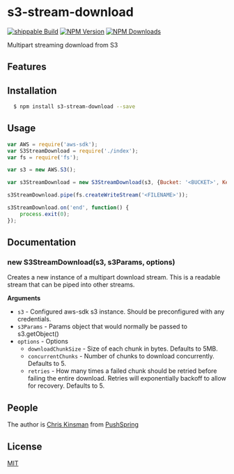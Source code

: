 # s3-stream-download

  [![shippable Build][shippable-image]][shippable-url]
  [![NPM Version][npm-image]][npm-url]
  [![NPM Downloads][downloads-image]][downloads-url]

Multipart streaming download from S3

## Features

## Installation

``` bash
  $ npm install s3-stream-download --save
```

## Usage

```js
var AWS = require('aws-sdk');
var S3StreamDownload = require('./index');
var fs = require('fs');

var s3 = new AWS.S3();

var s3StreamDownload = new S3StreamDownload(s3, {Bucket: '<BUCKET>', Key:'<KEY>'});

s3StreamDownload.pipe(fs.createWriteStream('<FILENAME>'));

s3StreamDownload.on('end', function() {
    process.exit(0);
});
```

## Documentation

### new S3StreamDownload(s3, s3Params, options)

Creates a new instance of a multipart download stream.  This is a readable stream that can be
piped into other streams.

__Arguments__

* `s3` - Configured aws-sdk s3 instance.  Should be preconfigured with any credentials.
* `s3Params` - Params object that would normally be passed to s3.getObject()
* `options` - Options
    - `downloadChunkSize` - Size of each chunk in bytes.  Defaults to 5MB.
    - `concurrentChunks` - Number of chunks to download concurrently. Defaults to 5.
    - `retries` - How many times a failed chunk should be retried before failing the entire download. Retries will exponentially backoff to allow for recovery.  Defaults to 5.



## People

The author is [Chris Kinsman](https://github.com/chriskinsman) from [PushSpring](http://www.pushspring.com)

## License

  [MIT](LICENSE)

[npm-image]: https://img.shields.io/npm/v/s3-stream-download.svg?style=flat
[npm-url]: https://npmjs.org/package/s3-stream-download
[downloads-image]: https://img.shields.io/npm/dm/s3-stream-download.svg?style=flat
[downloads-url]: https://npmjs.org/package/s3-stream-download
[shippable-image]: https://img.shields.io/shippable/chriskinsman/s3-stream-download.svg
[shippable-url]: https://app.shippable.com/projects/57bfbd4c016a370e00eb8907
